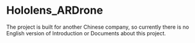 # Hololens_ARDrone
The project is built for another Chinese company, so currently there is no English version of Introduction or Documents about this project.
